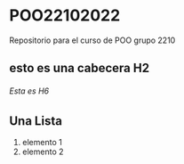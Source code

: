 # POO22102022
Repositorio para el curso de POO grupo 2210

##  esto es una cabecera H2 
######  Esta es H6

## Una Lista 

1. elemento 1
1. elemento 2 
